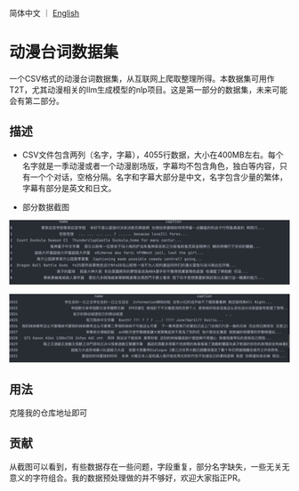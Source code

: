 简体中文 ｜ [English](README.md)

# 动漫台词数据集

一个CSV格式的动漫台词数据集，从互联网上爬取整理所得。本数据集可用作T2T，尤其动漫相关的llm生成模型的nlp项目。这是第一部分的数据集，未来可能会有第二部分。

## 描述

* CSV文件包含两列（名字，字幕），4055行数据，大小在400MB左右。每个名字就是一季动漫或者一个动漫剧场版，字幕均不包含角色，独白等内容，只有一个个对话，空格分隔。名字和字幕大部分是中文，名字包含少量的繁体，字幕有部分是英文和日文。

* 部分数据截图

![capture 1](https://github.com/cily-yyds/Anime-subtitles/blob/main/glimpse/capture%201.png)

![capture 2](https://github.com/cily-yyds/Anime-subtitles/blob/main/glimpse/capture%202.png)

## 用法

克隆我的仓库地址即可

## 贡献

从截图可以看到，有些数据存在一些问题，字段重复，部分名字缺失，一些无关无意义的字符组合。我的数据预处理做的并不够好，欢迎大家指正PR。
